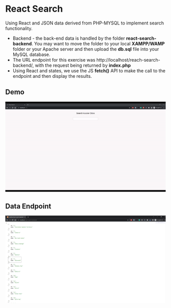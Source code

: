 # React Search

Using React and JSON data derived from PHP-MYSQL to implement search functionality.

- Backend - the back-end data is handled by the folder **react-search-backend**. You may want to move the folder to your local **XAMPP/WAMP** folder or your Apache server and then upload the **db.sql** file into your MySQL database.
- The URL endpoint for this exercise was http://localhost/reach-search-backend/, with the request being returned by **index.php**
- Using React and states, we use the JS **fetch()** API to make the call to the endpoint and then display the results.

## Demo

<img src="demo.gif" alt="Demo">

## Data Endpoint

<img src="json-data.png" alt="JSON">

